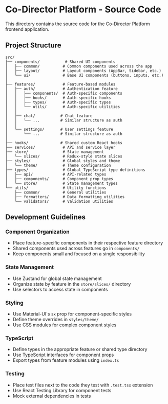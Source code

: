 <!--
 * @file README.md
 * @description Source code documentation for the Co-Director Platform
 * @created 2025-05-22 21:46 ET
 * @lastUpdated 2025-05-22 21:46 ET
 * @module src
 -->

# Co-Director Platform - Source Code

This directory contains the source code for the Co-Director Platform frontend application.

## Project Structure

```
src/
├── components/           # Shared UI components
│   ├── common/          # Common components used across the app
│   ├── layout/          # Layout components (AppBar, Sidebar, etc.)
│   └── ui/              # Base UI components (buttons, inputs, etc.)
│
├── features/            # Feature-based modules
│   ├── auth/            # Authentication feature
│   │   ├── components/  # Auth-specific components
│   │   ├── hooks/       # Auth-specific hooks
│   │   ├── types/       # Auth-specific types
│   │   └── utils/       # Auth-specific utilities
│   │
│   ├── chat/           # Chat feature
│   │   └── ...         # Similar structure as auth
│   │
│   └── settings/       # User settings feature
│       └── ...         # Similar structure as auth
│
├── hooks/              # Shared custom React hooks
├── services/            # API and service layer
├── store/               # State management
│   └── slices/          # Redux-style state slices
├── styles/              # Global styles and theme
│   └── theme/           # Theme configuration
├── types/               # Global TypeScript type definitions
│   ├── api/             # API-related types
│   ├── components/      # Component prop types
│   └── store/           # State management types
└── utils/               # Utility functions
    ├── common/          # General utilities
    ├── formatters/      # Data formatting utilities
    └── validators/      # Validation utilities
```

## Development Guidelines

### Component Organization
- Place feature-specific components in their respective feature directory
- Shared components used across features go in `components/`
- Keep components small and focused on a single responsibility

### State Management
- Use Zustand for global state management
- Organize state by feature in the `store/slices/` directory
- Use selectors to access state in components

### Styling
- Use Material-UI's `sx` prop for component-specific styles
- Define theme overrides in `styles/theme/`
- Use CSS modules for complex component styles

### TypeScript
- Define types in the appropriate feature or shared type directory
- Use TypeScript interfaces for component props
- Export types from feature modules using `index.ts`

### Testing
- Place test files next to the code they test with `.test.tsx` extension
- Use React Testing Library for component tests
- Mock external dependencies in tests
